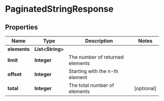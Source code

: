 
# PaginatedStringResponse

## Properties
Name | Type | Description | Notes
------------ | ------------- | ------------- | -------------
**elements** | **List&lt;String&gt;** |  | 
**limit** | **Integer** | The number of returned elements | 
**offset** | **Integer** | Starting with the n-th element | 
**total** | **Integer** | The total number of elements |  [optional]



